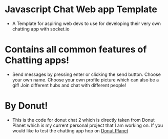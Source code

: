 # Javascript Chat Web app Template
- A Template for aspiring web devs to use for developing their very own chatting app with socket.io
# Contains all common features of Chatting apps!
- Send messages by pressing enter or clicking the send button. Choose your own name. Choose your own profile picture which can also be a gif! Join different hubs and chat with different people!
# By Donut!
- This is the code for donut chat 2 which is directly taken from Donut Planet which is my current personal project that I am working on. If you would like to test the chatting app hop on [Donut Planet](https://donut-planet.donutdellsprinkles.repl.co/)
